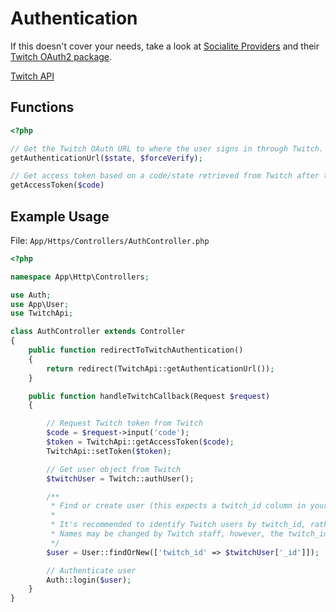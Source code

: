 # Authentication
If this doesn't cover your needs, take a look at [Socialite Providers](https://socialiteproviders.github.io) and their [Twitch OAuth2 package](http://socialiteproviders.github.io/providers/twitch/).

[Twitch API](https://github.com/justintv/Twitch-API/blob/master/authentication.md)

## Functions

```php
<?php

// Get the Twitch OAuth URL to where the user signs in through Twitch. Both parameters are optional.
getAuthenticationUrl($state, $forceVerify);

// Get access token based on a code/state retrieved from Twitch after the user has signed in through Twitch.
getAccessToken($code)

```

## Example Usage

File: ```App/Https/Controllers/AuthController.php```

```php
<?php

namespace App\Http\Controllers;

use Auth;
use App\User;
use TwitchApi;

class AuthController extends Controller
{
    public function redirectToTwitchAuthentication()
    {
        return redirect(TwitchApi::getAuthenticationUrl());
    }

    public function handleTwitchCallback(Request $request)
    {

        // Request Twitch token from Twitch
        $code = $request->input('code');
        $token = TwitchApi::getAccessToken($code);
        TwitchApi::setToken($token);

        // Get user object from Twitch
        $twitchUser = Twitch::authUser();

        /**
         * Find or create user (this expects a twitch_id column in your users table).
         *
         * It's recommended to identify Twitch users by twitch_id, rather than by name.
         * Names may be changed by Twitch staff, however, the twitch_id remains the same.
         */
        $user = User::findOrNew(['twitch_id' => $twitchUser['_id']]);

        // Authenticate user
        Auth::login($user);
    }
}
```
